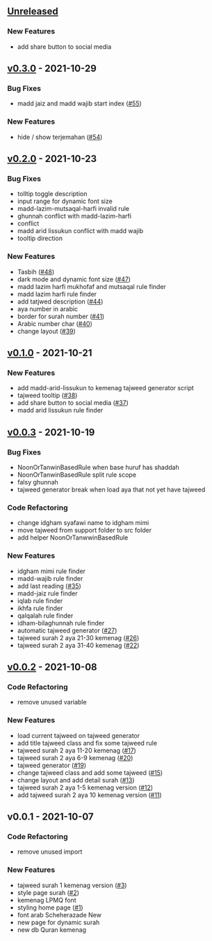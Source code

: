 <a name="unreleased"></a>
## [Unreleased]

### New Features
- add share button to social media


<a name="v0.3.0"></a>
## [v0.3.0] - 2021-10-29
### Bug Fixes
- madd jaiz and madd wajib start index ([#55](https://github.com/kodepintar/colorful-quran/issues/55))

### New Features
- hide / show terjemahan ([#54](https://github.com/kodepintar/colorful-quran/issues/54))


<a name="v0.2.0"></a>
## [v0.2.0] - 2021-10-23
### Bug Fixes
- tolltip toggle description
- input range for dynamic font size
- madd-lazim-mutsaqal-harfi invalid rule
- ghunnah conflict with madd-lazim-harfi
- conflict
- madd arid lissukun conflict with madd wajib
- tooltip direction

### New Features
- Tasbih ([#48](https://github.com/kodepintar/colorful-quran/issues/48))
- dark mode and dynamic font size ([#47](https://github.com/kodepintar/colorful-quran/issues/47))
- madd lazim harfi mukhofaf and mutsaqal rule finder
- madd lazim harfi rule finder
- add tatjwed description ([#44](https://github.com/kodepintar/colorful-quran/issues/44))
- aya number in arabic
- border for surah number ([#41](https://github.com/kodepintar/colorful-quran/issues/41))
- Arabic number char ([#40](https://github.com/kodepintar/colorful-quran/issues/40))
- change layout ([#39](https://github.com/kodepintar/colorful-quran/issues/39))


<a name="v0.1.0"></a>
## [v0.1.0] - 2021-10-21
### New Features
- add madd-arid-lissukun to kemenag tajweed generator script
- tajweed tooltip ([#38](https://github.com/kodepintar/colorful-quran/issues/38))
- add share button to social media ([#37](https://github.com/kodepintar/colorful-quran/issues/37))
- madd arid lissukun rule finder


<a name="v0.0.3"></a>
## [v0.0.3] - 2021-10-19
### Bug Fixes
- NoonOrTanwinBasedRule when base huruf has shaddah
- NoonOrTanwinBasedRule split rule scope
- falsy ghunnah
- tajweed generator break when load aya that not yet have tajweed

### Code Refactoring
- change idgham syafawi name to idgham mimi
- move tajweed from support folder to src folder
- add helper NoonOrTanwwinBasedRule

### New Features
- idgham mimi rule finder
- madd-wajib rule finder
- add last reading ([#35](https://github.com/kodepintar/colorful-quran/issues/35))
- madd-jaiz rule finder
- iqlab rule finder
- ikhfa rule finder
- qalqalah rule finder
- idham-bilaghunnah rule finder
- automatic tajweed generator ([#27](https://github.com/kodepintar/colorful-quran/issues/27))
- tajweed surah 2 aya 21-30 kemenag ([#26](https://github.com/kodepintar/colorful-quran/issues/26))
- tajweed surah 2 aya 31-40 kemenag ([#22](https://github.com/kodepintar/colorful-quran/issues/22))


<a name="v0.0.2"></a>
## [v0.0.2] - 2021-10-08
### Code Refactoring
- remove unused variable

### New Features
- load current tajweed on tajweed generator
- add title tajweed class and fix some tajweed rule
- tajweed surah 2 aya 11-20 kemenag ([#17](https://github.com/kodepintar/colorful-quran/issues/17))
- tajweed surah 2 aya 6-9 kemenag ([#20](https://github.com/kodepintar/colorful-quran/issues/20))
- tajweed generator ([#19](https://github.com/kodepintar/colorful-quran/issues/19))
- change tajweed class and add some tajweed ([#15](https://github.com/kodepintar/colorful-quran/issues/15))
- change layout and add detail surah ([#13](https://github.com/kodepintar/colorful-quran/issues/13))
- tajweed surah 2 aya 1-5 kemenag version ([#12](https://github.com/kodepintar/colorful-quran/issues/12))
- add tajweed surah 2 aya 10 kemenag version ([#11](https://github.com/kodepintar/colorful-quran/issues/11))


<a name="v0.0.1"></a>
## v0.0.1 - 2021-10-07
### Code Refactoring
- remove unused import

### New Features
- tajweed surah 1 kemenag version ([#3](https://github.com/kodepintar/colorful-quran/issues/3))
- style page surah ([#2](https://github.com/kodepintar/colorful-quran/issues/2))
- kemenag LPMQ font
- styling home page ([#1](https://github.com/kodepintar/colorful-quran/issues/1))
- font arab Scheherazade New
- new page for dynamic surah
- new db Quran kemenag


[Unreleased]: https://github.com/kodepintar/colorful-quran/compare/v0.3.0...HEAD
[v0.3.0]: https://github.com/kodepintar/colorful-quran/compare/v0.2.0...v0.3.0
[v0.2.0]: https://github.com/kodepintar/colorful-quran/compare/v0.1.0...v0.2.0
[v0.1.0]: https://github.com/kodepintar/colorful-quran/compare/v0.0.3...v0.1.0
[v0.0.3]: https://github.com/kodepintar/colorful-quran/compare/v0.0.2...v0.0.3
[v0.0.2]: https://github.com/kodepintar/colorful-quran/compare/v0.0.1...v0.0.2
